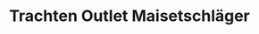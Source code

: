 ---
title: "Trachten Outlet Maisetschläger"
url: /weitra/trachten-outlet-maisetschlaeger/
shop: Kleidung
---